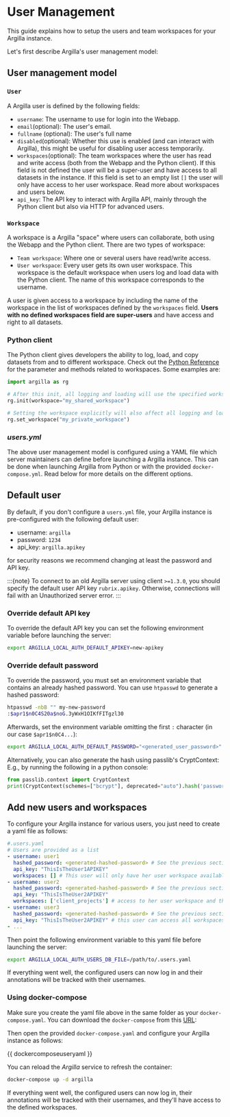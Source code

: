 # User Management

This guide explains how to setup the users and team workspaces for your Argilla instance.

Let's first describe Argilla's user management model:

## User management model

### `User`

A Argilla user is defined by the following fields:

- `username`: The username to use for login into the Webapp.
- `email`(optional): The user's email.
- `fullname` (optional): The user's full name
- `disabled`(optional): Whether this use is enabled (and can interact with Argilla), this might be useful for disabling user access temporarily.
- `workspaces`(optional): The team workspaces where the user has read and write access (both from the Webapp and the Python client). If this field is not defined the user will be a super-user and have access to all datasets in the instance. If this field is set to an empty list `[]` the user will only have access to her user workspace. Read more about workspaces and users below.
- `api_key`: The API key to interact with Argilla API, mainly through the Python client but also via HTTP for advanced users.

### `Workspace`

A workspace is a Argilla "space" where users can collaborate, both using the Webapp and the Python client. There are two types of workspace:

- `Team workspace`: Where one or several users have read/write access.
- `User workspace`: Every user gets its own user workspace. This workspace is the default workspace when users log and load data with the Python client. The name of this workspace corresponds to the username.

A user is given access to a workspace by including the name of the workspace in the list of workspaces defined by the `workspaces` field. **Users with no defined workspaces field are super-users** and have access and right to all datasets.


### Python client

The Python client gives developers the ability to log, load, and copy datasets from and to different workspace. Check out the [Python Reference](../reference/python/python_client.rst) for the parameter and methods related to workspaces.
Some examples are:

```python
import argilla as rg

# After this init, all logging and loading will use the specified workspace
rg.init(workspace="my_shared_workspace")

# Setting the workspace explicitly will also affect all logging and loading
rg.set_workspace("my_private_workspace")
```

### *users.yml*

The above user management model is configured using a YAML file which server maintainers can define before launching a Argilla instance.
This can be done when launching Argilla from Python or with the provided `docker-compose.yml`. Read below for more details on the different options.

## Default user

By default, if you don't configure a `users.yml` file, your Argilla instance is pre-configured with the following default user:

- username: `argilla`
- password: `1234`
- api_key: `argilla.apikey`

for security reasons we recommend changing at least the password and API key.

:::{note}
To connect to an old Argilla server using client `>=1.3.0`, you should specify the default user API key `rubrix.apikey`.
Otherwise, connections will fail with an Unauthorized server error.
:::

### Override default API key

To override the default API key you can set the following environment variable before launching the server:

```bash
export ARGILLA_LOCAL_AUTH_DEFAULT_APIKEY=new-apikey
```


### Override default password

To override the password, you must set an environment variable that contains an already hashed password.
You can use `htpasswd` to generate a hashed password:

```bash
htpasswd -nbB "" my-new-password
:$apr1$n0C4S20a$noG.3yWxH1OIKfFITgzl30
```

Afterwards, set the environment variable omitting the first `:` character (in our case `$apr1$n0C4...`):

```bash
export ARGILLA_LOCAL_AUTH_DEFAULT_PASSWORD="<generated_user_password>"
```

Alternatively, you can also generate the hash using passlib's CryptContext: E.g., by running the following in a python console:

```python
from passlib.context import CryptContext
print(CryptContext(schemes=["bcrypt"], deprecated="auto").hash('password'))
```

## Add new users and workspaces

To configure your Argilla instance for various users, you just need to create a yaml file as follows:
```yaml
#.users.yaml
# Users are provided as a list
- username: user1
  hashed_password: <generated-hashed-password> # See the previous section above
  api_key: "ThisIsTheUser1APIKEY"
  workspaces: [] # This user will only have her user workspace available
- username: user2
  hashed_password: <generated-hashed-password> # See the previous section above
  api_key: "ThisIsTheUser2APIKEY"
  workspaces: ['client_projects'] # access to her user workspace and the client_projects workspace
- username: user3
  hashed_password: <generated-hashed-password> # See the previous section above
  api_key: "ThisIsTheUser2APIKEY" # this user can access all workspaces
- ...
```

Then point the following environment variable to this yaml file before launching the server:

```bash
export ARGILLA_LOCAL_AUTH_USERS_DB_FILE=/path/to/.users.yaml
```

If everything went well, the configured users can now log in and their annotations will be tracked with their usernames.


### Using docker-compose

Make sure you create the yaml file above in the same folder as your `docker-compose.yaml`. You can download the `docker-compose` from this [URL](https://git.io/rb-docker):

Then open the provided ``docker-compose.yaml`` and configure your Argilla instance as follows:

{{ dockercomposeuseryaml }}

You can reload the *Argilla* service to refresh the container:

```bash
docker-compose up -d argilla
```

If everything went well, the configured users can now log in, their annotations will be tracked with their usernames, and they'll have access to the defined workspaces.